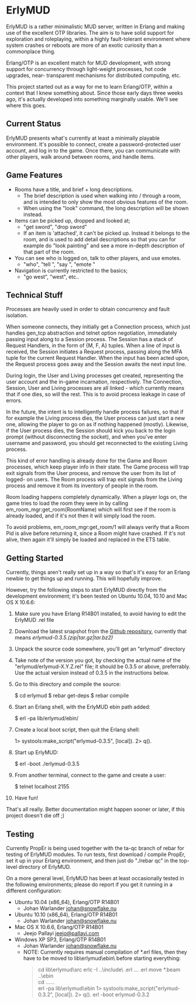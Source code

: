 # ErlyMUD

ErlyMUD is a rather minimalistic MUD server, written in Erlang and making
use of the excellent OTP libraries. The aim is to have solid support for
exploration and roleplaying, within a highly fault-tolerant environment
where system crashes or reboots are more of an exotic curiosity than a
commonplace thing.

Erlang/OTP is an excellent match for MUD development, with strong support
for concurrency through light-weight processes, hot code upgrades, near-
transparent mechanisms for distributed computing, etc.

This project started out as a way for me to learn Erlang/OTP, within a
context that I knew something about. Since those early days three weeks
ago, it's actually developed into something marginally usable. We'll see
where this goes.

## Current Status

ErlyMUD presents what's currently at least a minimally playable environment.
It's possible to connect, create a password-protected user account, and log
in to the game. Once there, you can communicate with other players, walk
around between rooms, and handle items.

## Game Features

  * Rooms have a title, and brief + long descriptions.
    * The brief description is used when walking into / through a room,
      and is intended to only show the most obvious features of the room.
    * When using the "look" command, the long description will be shown
      instead.
  * Items can be picked up, dropped and looked at;
    * "get sword", "drop sword"
    * If an item is 'attached', it can't be picked up. Instead it belongs to
      the room, and is used to add detail descriptions so that you can for
      example do "look painting" and see a more in-depth description of that
      part of the room.
  * You can see who is logged on, talk to other players, and use emotes.
    * "who", "tell <who> <what>", "say <something>", "emote <something>"
  * Navigation is currently restricted to the basics;
    * "go west", "west", etc..

## Technical Stuff

Processes are heavily used in order to obtain concurrency and fault
isolation.

When someone connects, they initially get a Connection process, which just
handles gen_tcp abstraction and telnet option negotiation, immediately
passing input along to a Session process. The Session has a stack of Request
Handlers, in the form of {M, F, A} tuples. When a line of input is received,
the Session initiates a Request process, passing along the MFA tuple for the
current Request Handler. When the input has been acted upon, the Request
process goes away and the Session awaits the next input line.

During login, the User and Living processes get created, representing the
user account and the in-game incarnation, respectively. The Connection,
Session, User and Living processes are all linked - which currently means
that if one dies, so will the rest. This is to avoid process leakage in case
of errors.

In the future, the intent is to intelligently handle process failures, so
that if for example the Living process dies, the User process can just start
a new one, allowing the player to go on as if nothing happened (mostly).
Likewise, if the User process dies, the Session should kick you back to the
login prompt (without disconnecting the socket), and when you've enter
username and password, you should get reconnected to the existing Living
process.

This kind of error handling is already done for the Game and Room processes,
which keep player info in their state. The Game process will trap exit
signals from the User process, and remove the user from its list of logged-
on users. The Room process will trap exit signals from the Living process
and remove it from its inventory of people in the room.

Room loading happens completely dynamically. When a player logs on, the game
tries to load the room they were in by calling em_room_mgr:get_room(RoomName)
which will first see if the room is already loaded, and if it's not then it
will simply load the room.

To avoid problems, em_room_mgr:get_room/1 will always verify that a Room Pid
is alive before returning it, since a Room might have crashed. If it's not
alive, then again it'll simply be loaded and replaced in the ETS table.

## Getting Started

Currently, things aren't really set up in a way so that's it's easy for an
Erlang newbie to get things up and running. This will hopefully improve.

However, try the following steps to start ErlyMUD directly from the
development environment; it's been tested on Ubuntu 10.04, 10.10 and
Mac OS X 10.6.6:

  1. Make sure you have Erlang R14B01 installed, to avoid having to edit
     the ErlyMUD .rel file
  1. Download the latest snapshot from the
     [Github repository](https://github.com/lfex/erlymud),
     currently that means *erlymud-0.3.5.(zip|tar.gz|tar.bz2)*
  1. Unpack the source code somewhere, you'll get an "erlymud" directory
  1. Take note of the version you got, by checking the actual name of the
     "erlymud/erlymud-X.Y.Z.rel" file; it should be 0.3.5 or above,
     preferrably. Use the actual version instead of 0.3.5 in the
     instructions below.
  1. Go to this directory and compile the source:

     $ cd erlymud
     $ rebar get-deps
     $ rebar compile

  1. Start an Erlang shell, with the ErlyMUD ebin path added:

     $ erl -pa lib/erlymud/ebin/

  1. Create a local boot script, then quit the Erlang shell:

     1> systools:make_script("erlymud-0.3.5", [local]).
     2> q().

  1. Start up ErlyMUD:

     $ erl -boot ./erlymud-0.3.5

  1. From another terminal, connect to the game and create a user:

     $ telnet localhost 2155

  1. Have fun!

That's all really. Better documentation might happen sooner or later,
if this project doesn't die off ;)


## Testing

Currently PropEr is being used together with the ta-qc branch of rebar for
testing of ErlyMUD modules. To run tests, first download / compile PropEr,
set it up in your Erlang environment, and then just do "./rebar qc" in the
top-level directory of ErlyMUD.

On a more general level, ErlyMUD has been at least occasionally tested in the
following environments; please do report if you get it running in a different
configuration:

  * Ubuntu 10.04 (x86_64), Erlang/OTP R14B01
    * Johan Warlander <johan@snowflake.nu>
  * Ubuntu 10.10 (x86_64), Erlang/OTP R14B01
    * Johan Warlander <johan@snowflake.nu>
  * Mac OS X 10.6.6, Erlang/OTP R14B01
    * Jeejo Pallayi <jeejo@pallayi.com>
  * Windows XP SP3, Erlang/OTP R14B01
    * Johan Warlander <johan@snowflake.nu>
    * NOTE: Currently requires manual compilation of *.erl files,
            then they have to be moved to lib\erlymud\ebin\ before
            starting everything:
        > cd lib\erlymud\src
        > erlc -I ..\include\ <file1>.erl ... <fileN>.erl
        > move *.beam ..\ebin\
        > cd ..\..\..\
        > erl -pa lib\erlymud\ebin
        > 1> systools:make_script("erlymud-0.3.2", [local]).
        > 2> q().
        > erl -boot erlymud-0.3.2

